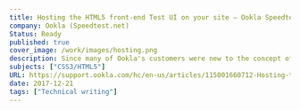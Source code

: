 ```yaml
---
title: Hosting the HTML5 front-end Test UI on your site – Ookla Speedtest Custom
company: Ookla (Speedtest.net)
Status: Ready
published: true
cover_image: /work/images/hosting.png
description: Since many of Ookla's customers were new to the concept of using a iframe hosted from another web server, we needed to build a template to assist users with building their company web pages that displayed the test content in an HTML5 friendly manner.
subjects: ["CSS3/HTML5"]
URL: https://support.ookla.com/hc/en-us/articles/115001660712-Hosting-the-HTML5-front-end-Test-UI-on-your-site
date: 2017-12-21
tags: ["Technical writing"]
---
```

